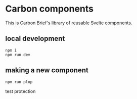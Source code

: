 # Carbon components

This is Carbon Brief's library of reusable Svelte components.

## local development

```
npm i
npm run dev
```

## making a new component

```
npm run plop
```

test protection